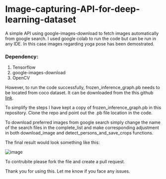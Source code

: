 # Image-capturing-API-for-deep-learning-dataset
A simple API using google-images-download to fetch images automatically from google search. I used google colab to run the code but can be run in any IDE. In this case images regarding yoga pose has been demostrated.

### Dependency:
1. Tensorflow
2. google-images-download
3. OpenCV

However, to run the code successfully, frozen_inference_graph.pb needs to be located from coco dataset. It can be downloaded from the this github [link](https://github.com/floydhub/object-detection-template/tree/master/models/ssdlite_mobilenet_v2_coco_2018_05_09).

To simplify the steps I have kept a copy of frozen_inference_graph.pb in this repository. Clone the repo and point out the .pb file location in the code.

To download preferred images from google search simply change the name of the search files in the complete_list and make corresponding adjustment in both download_image and detect_persons_and_save_crops functions.

The final result would look something like this:

![image](https://user-images.githubusercontent.com/45178199/60221052-d70ea900-983d-11e9-9eb8-b91008839cb2.png)

To contrubite please fork the file and create a pull request.

Thank you for using this. Let me know if you face any issues.

